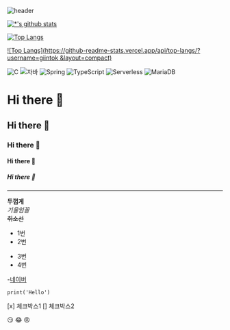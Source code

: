 ![header](https://capsule-render.vercel.app/api?type=wave&color=auto&height=300&section=header&text=김기인%20연습장&fontSize=90)

[![*'s github stats](https://github-readme-stats.vercel.app/api?username=giintok)](https://github.com/giintok)

[![Top Langs](https://github-readme-stats.vercel.app/api/top-langs/?username=giintok)](https://github.com/giintok/github-readme-stats)

[![Top Langs](https://github-readme-stats.vercel.app/api/top-langs/?username=giintok &layout=compact)](https://github.com/giintok/github-readme-stats)

![C](https://img.shields.io/badge/-C-123456?style=flat-square&logo=C&logoColor=black)
![자바](https://img.shields.io/badge/-자바-007396?style=flat&logo=Java&logoColor=ffffff)
![Spring](https://img.shields.io/badge/-Spring-6DB33F?style=for-the-badge&logo=Spring&logoColor=white)
![TypeScript](https://img.shields.io/badge/-TypeScript-3178C6?style=flat-square&logo=TypeScript&logoColor=white)
![Serverless](https://img.shields.io/badge/-Serverless-FD5750?style=flat-square&logo=Serverless&logoColor=magenta)
![MariaDB](https://img.shields.io/badge/-MariaDB-1F305F?style=flat-square&logo=mariadb&logoColor=white)

# Hi there 👋
## Hi there 👋
### Hi there 👋
#### Hi there 👋
##### Hi there 👋
---
**두껍게** <br>
*기울임꼴* <br>
~~취소선~~ <br>
* 1번
* 2번
- 3번
- 4번

-[네이버](https://www.naver.com)

```
print('Hello')
```

[x] 체크박스1
[] 체크박스2

:smirk:
:joy:
:rage:
<!--
주석 한줄에 공백있으면안됨 스페이스는 %20으로 표시
-->
